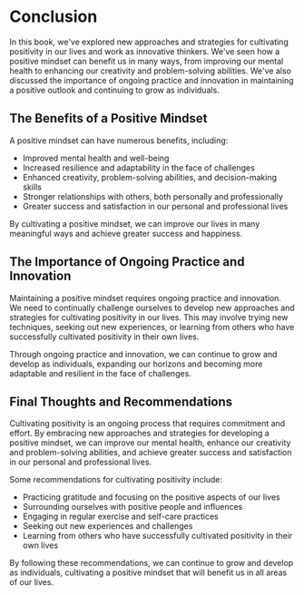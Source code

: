# Conclusion

In this book, we've explored new approaches and strategies for cultivating positivity in our lives and work as innovative thinkers. We've seen how a positive mindset can benefit us in many ways, from improving our mental health to enhancing our creativity and problem-solving abilities. We've also discussed the importance of ongoing practice and innovation in maintaining a positive outlook and continuing to grow as individuals.

The Benefits of a Positive Mindset
----------------------------------

A positive mindset can have numerous benefits, including:

* Improved mental health and well-being
* Increased resilience and adaptability in the face of challenges
* Enhanced creativity, problem-solving abilities, and decision-making skills
* Stronger relationships with others, both personally and professionally
* Greater success and satisfaction in our personal and professional lives

By cultivating a positive mindset, we can improve our lives in many meaningful ways and achieve greater success and happiness.

The Importance of Ongoing Practice and Innovation
-------------------------------------------------

Maintaining a positive mindset requires ongoing practice and innovation. We need to continually challenge ourselves to develop new approaches and strategies for cultivating positivity in our lives. This may involve trying new techniques, seeking out new experiences, or learning from others who have successfully cultivated positivity in their own lives.

Through ongoing practice and innovation, we can continue to grow and develop as individuals, expanding our horizons and becoming more adaptable and resilient in the face of challenges.

Final Thoughts and Recommendations
----------------------------------

Cultivating positivity is an ongoing process that requires commitment and effort. By embracing new approaches and strategies for developing a positive mindset, we can improve our mental health, enhance our creativity and problem-solving abilities, and achieve greater success and satisfaction in our personal and professional lives.

Some recommendations for cultivating positivity include:

* Practicing gratitude and focusing on the positive aspects of our lives
* Surrounding ourselves with positive people and influences
* Engaging in regular exercise and self-care practices
* Seeking out new experiences and challenges
* Learning from others who have successfully cultivated positivity in their own lives

By following these recommendations, we can continue to grow and develop as individuals, cultivating a positive mindset that will benefit us in all areas of our lives.